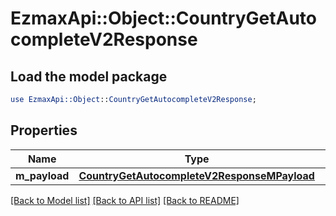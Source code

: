 # EzmaxApi::Object::CountryGetAutocompleteV2Response

## Load the model package
```perl
use EzmaxApi::Object::CountryGetAutocompleteV2Response;
```

## Properties
Name | Type | Description | Notes
------------ | ------------- | ------------- | -------------
**m_payload** | [**CountryGetAutocompleteV2ResponseMPayload**](CountryGetAutocompleteV2ResponseMPayload.md) |  | 

[[Back to Model list]](../README.md#documentation-for-models) [[Back to API list]](../README.md#documentation-for-api-endpoints) [[Back to README]](../README.md)


